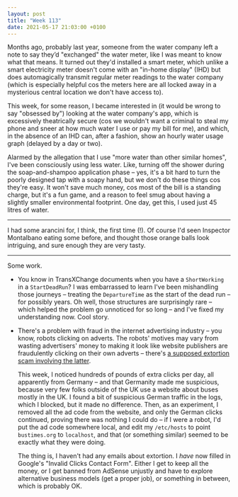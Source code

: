 ```yaml
---
layout: post
title: "Week 113"
date: 2021-05-17 21:03:00 +0100
---
```


Months ago, probably last year, someone from the water company left a note to say they’d "exchanged" the water meter,
like I was meant to know what that means.
It turned out they'd installed a smart meter, which unlike a smart electricity meter doesn't come with an "in-home display" (IHD) but does automagically transmit regular meter readings to the water company (which is especially helpful cos the meters here are all locked away in a mysterious central location we don't have access to).

This week, for some reason, I became interested in (it would be wrong to say "obsessed by") looking at the water company's app, which is excessively theatrically secure (cos we wouldn't want a criminal to steal my phone and sneer at how much water I use or pay my bill for me), and which, in the absence of an IHD can, after a fashion, show an hourly water usage graph (delayed by a day or two).

Alarmed by the allegation that I use "more water than other similar homes", I've been consciously using less water.
Like, turning off the shower during the soap-and-shampoo application phase – yes, it's a bit hard to turn the poorly designed tap with a soapy hand, but we don't do these things cos they're easy. It won't save much money, cos most of the bill is a standing charge, but it's a fun game, and a reason to feel smug about having a slightly smaller environmental footprint. One day, get this, I used just 45 litres of water.

---

I had some arancini for, I think, the first time (!).
Of course I'd seen Inspector Montalbano eating some before, and thought those orange balls look intriguing, and sure enough they are very tasty.

---

Some work.

- You know in TransXChange documents when you have a `ShortWorking` in a `StartDeadRun`?
  I was embarrassed to learn I've been mishandling those journeys – treating the `DepartureTime` as the start of the dead run – for possibly years.
  Oh well, those structures are surprisingly rare – which helped the problem go unnoticed for so long – and I've fixed my understanding now. Cool story.

- There's a problem with fraud in the internet advertising industry – you know, robots clicking on adverts. 
  The robots' motives may vary from wasting advertisers' money to making it look like website publishers are fraudulently clicking on their own adverts – there's [a supposed extortion scam involving the latter](https://oko.uk/blog/bitcoin-extortion-scammers-target-adsense-publishers).

  This week, I noticed hundreds of pounds of extra clicks per day, all apparently from Germany – and that Germanity made me suspicious, because very few folks outside of the UK use a website about buses mostly in the UK. I found a bit of suspicious German traffic in the logs, which I blocked, but it made no difference. Then, as an experiment, I removed all the ad code from the website, and only the German clicks continued, proving there was nothing I could do – if I were a robot, I'd put the ad code somewhere local, and edit my `/etc/hosts` to point `bustimes.org` to `localhost`, and that (or something similar) seemed to be exactly what they were doing.

  The thing is, I haven't had any emails about extortion. I _have_ now filled in Google's "Invalid Clicks Contact Form".
  Either I get to keep all the money, or I get banned from AdSense unjustly and have to explore alternative business models (get a proper job), or something in between, which is probably OK.
